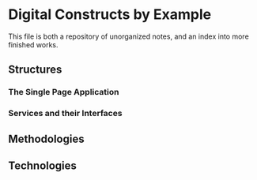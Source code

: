 # Digital Constructs by Example

This file is both a repository of unorganized notes, and an index into more finished works.

## Structures

### The Single Page Application

### Services and their Interfaces

## Methodologies

## Technologies
